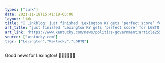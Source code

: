 ```yaml
---
types: ["link"]
date: 2021-11-18T15:41:18-05:00
layout: link
title: "🔗 linkblog: just finished 'Lexington KY gets ‘perfect score’ for LGBTQ protections | Lexington Herald Leader'"
art_title: "just finished 'Lexington KY gets ‘perfect score’ for LGBTQ protections | Lexington Herald Leader"
art_link: "https://www.kentucky.com/news/politics-government/article255904841.html"
source: ["kentucky.com"]
tags: ["Lexington","Kentucky","LGBTQ"]
---
```

Good news for Lexington! 🏳️‍🌈🏳️‍🌈🏳️‍🌈
